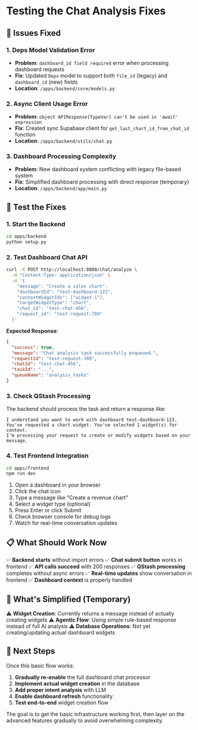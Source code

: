 # Testing the Chat Analysis Fixes

## 🐛 **Issues Fixed**

### 1. **Deps Model Validation Error**
- **Problem**: `dashboard_id field required` error when processing dashboard requests
- **Fix**: Updated `Deps` model to support both `file_id` (legacy) and `dashboard_id` (new) fields
- **Location**: `/apps/backend/core/models.py`

### 2. **Async Client Usage Error**
- **Problem**: `object APIResponse[TypeVar] can't be used in 'await' expression`
- **Fix**: Created sync Supabase client for `get_last_chart_id_from_chat_id` function
- **Location**: `/apps/backend/utils/chat.py`

### 3. **Dashboard Processing Complexity**
- **Problem**: New dashboard system conflicting with legacy file-based system
- **Fix**: Simplified dashboard processing with direct response (temporary)
- **Location**: `/apps/backend/app/main.py`

## 🧪 **Test the Fixes**

### 1. **Start the Backend**
```bash
cd apps/backend
python setup.py
```

### 2. **Test Dashboard Chat API**
```bash
curl -X POST http://localhost:8000/chat/analyze \
  -H "Content-Type: application/json" \
  -d '{
    "message": "Create a sales chart",
    "dashboardId": "test-dashboard-123",
    "contextWidgetIds": ["widget-1"],
    "targetWidgetType": "chart",
    "chat_id": "test-chat-456",
    "request_id": "test-request-789"
  }'
```

**Expected Response**:
```json
{
  "success": true,
  "message": "Chat analysis task successfully enqueued.",
  "requestId": "test-request-789",
  "chatId": "test-chat-456",
  "taskId": "...",
  "queueName": "analysis_tasks"
}
```

### 3. **Check QStash Processing**
The backend should process the task and return a response like:
```
I understand you want to work with dashboard test-dashboard-123. 
You've requested a chart widget. You've selected 1 widget(s) for context. 
I'm processing your request to create or modify widgets based on your message.
```

### 4. **Test Frontend Integration**
```bash
cd apps/frontend
npm run dev
```

1. Open a dashboard in your browser
2. Click the chat icon
3. Type a message like "Create a revenue chart"
4. Select a widget type (optional)
5. Press Enter or click Submit
6. Check browser console for debug logs
7. Watch for real-time conversation updates

## 📋 **What Should Work Now**

✅ **Backend starts** without import errors
✅ **Chat submit button** works in frontend
✅ **API calls succeed** with 200 responses
✅ **QStash processing** completes without async errors
✅ **Real-time updates** show conversation in frontend
✅ **Dashboard context** is properly handled

## 🔧 **What's Simplified (Temporary)**

⚠️ **Widget Creation**: Currently returns a message instead of actually creating widgets
⚠️ **Agentic Flow**: Using simple rule-based response instead of full AI analysis
⚠️ **Database Operations**: Not yet creating/updating actual dashboard widgets

## 🚀 **Next Steps**

Once this basic flow works:

1. **Gradually re-enable** the full dashboard chat processor
2. **Implement actual widget creation** in the database
3. **Add proper intent analysis** with LLM
4. **Enable dashboard refresh** functionality
5. **Test end-to-end** widget creation flow

The goal is to get the basic infrastructure working first, then layer on the advanced features gradually to avoid overwhelming complexity.